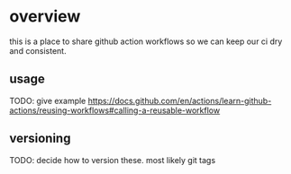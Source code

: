 # overview

this is a place to share github action workflows so we can keep our ci dry and consistent.

## usage
TODO: give example
https://docs.github.com/en/actions/learn-github-actions/reusing-workflows#calling-a-reusable-workflow

## versioning
TODO: decide how to version these. most likely git tags